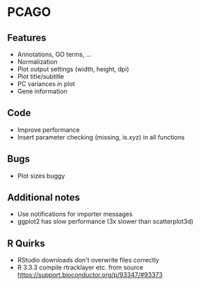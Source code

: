 # PCAGO

## Features

* Annotations, GO terms, ...
* Normalization
* Plot output settings (width, height, dpi)
* Plot title/subtitle
* PC variances in plot
* Gene information

## Code

* Improve performance
* Insert parameter checking (missing, is.xyz) in all functions

## Bugs

* Plot sizes buggy

## Additional notes

* Use notifications for importer messages
* ggplot2 has slow performance (3x slower than scatterplot3d)

## R Quirks

* RStudio downloads don't overwrite files correctly
* R 3.3.3 compile rtracklayer etc. from source https://support.bioconductor.org/p/93347/#93373
